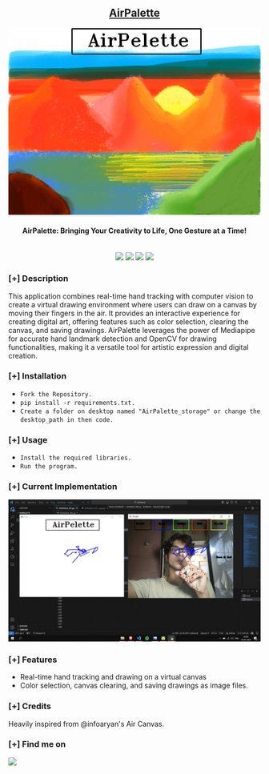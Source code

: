 <h2 align="center"><u>AirPalette</u></h2>

<p align="center">
  <img src="https://github.com/Sleekfern/AirPalette/blob/26cb992f98d206235aa7ae8d7bd363b58be96eb8/images/banner3.PNG" />
</p>

<h4 align="center"> AirPalette: Bringing Your Creativity to Life, One Gesture at a Time! </h4>

<p align="center">
<br>
    <img src="https://img.shields.io/badge/Author-Arman Siddiqui-magenta?style=flat-square">
    <img src="https://img.shields.io/badge/Open%20Source-Yes-orange?style=flat-square">
    <img src="https://img.shields.io/badge/Maintained-Yes-cyan?style=flat-square">
    <img src="https://img.shields.io/badge/Written%20In-Python-blue?style=flat-square">
</p>

### [+] Description
This application combines real-time hand tracking with computer vision to create a virtual drawing environment where users can draw on a canvas by moving their fingers in the air. It provides an interactive experience for creating digital art, offering features such as color selection, clearing the canvas, and saving drawings. AirPalette leverages the power of Mediapipe for accurate hand landmark detection and OpenCV for drawing functionalities, making it a versatile tool for artistic expression and digital creation.

### [+] Installation
 - `Fork the Repository.`
 - `pip install -r requirements.txt.`
 - `Create a folder on desktop named "AirPalette_storage" or change the desktop_path in then code.`

### [+] Usage
 - `Install the required libraries.`
 - `Run the program.`

### [+] Current Implementation
![screenshot](https://github.com/Sleekfern/AirPalette/blob/26cb992f98d206235aa7ae8d7bd363b58be96eb8/images/2nd%20version%20implementation.jpg)

### [+] Features
 - Real-time hand tracking and drawing on a virtual canvas
 - Color selection, canvas clearing, and saving drawings as image files.

### [+] Credits 
 Heavily inspired from @infoaryan's Air Canvas.

### [+] Find me on 
<a href="mailto:armkhan12e@gmail.com" target="_blank"><img src="https://img.shields.io/badge/Email-armkhan12e@gmail.com-blue?style=for-the-badge&logo=gmail"></a>


